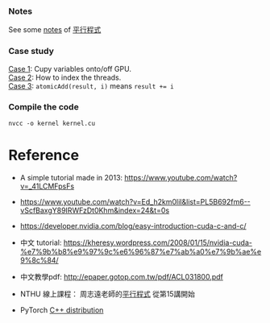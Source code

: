 
### Notes
See some [notes](lecture_notes.md) of [平行程式](https://youtu.be/t_q0Tajpyso)


### Case study

[Case 1](case_study_1.cu): Cupy variables onto/off GPU.  
[Case 2](case_study_2.cu): How to index the threads.  
[Case 3](func_1.cu): `atomicAdd(result, i)` means `result += i`  


### Compile the code
```
nvcc -o kernel kernel.cu
```



# Reference
* A simple tutorial made in 2013: https://www.youtube.com/watch?v=_41LCMFpsFs


* https://www.youtube.com/watch?v=Ed_h2km0liI&list=PL5B692fm6--vScfBaxgY89IRWFzDt0Khm&index=24&t=0s 

* https://developer.nvidia.com/blog/easy-introduction-cuda-c-and-c/ 

* 中文 tutorial: https://kheresy.wordpress.com/2008/01/15/nvidia-cuda-%e7%9b%b8%e9%97%9c%e6%96%87%e7%ab%a0%e7%9b%ae%e9%8c%84/ 

* 中文教學pdf: http://epaper.gotop.com.tw/pdf/ACL031800.pdf 

* NTHU 線上課程： 周志遠老師的[平行程式](https://youtu.be/t_q0Tajpyso) 從第15講開始

* PyTorch [C++ distribution](https://pytorch.org/cppdocs/installing.html)